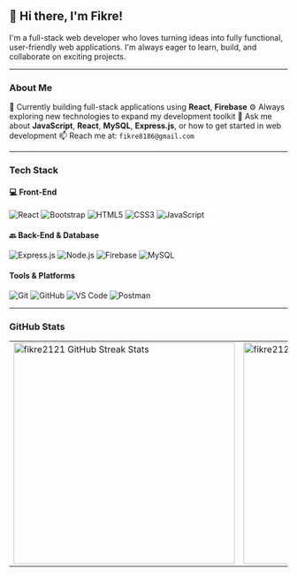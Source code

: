 ## 👋 Hi there, I'm Fikre!

I'm a full-stack web developer who loves turning ideas into fully functional, user-friendly web applications. I'm always eager to learn, build, and collaborate on exciting projects.

---

### About Me
 🔭 Currently building full-stack applications using **React**, **Firebase**
⚙️ Always exploring new technologies to expand my development toolkit
💬 Ask me about **JavaScript**, **React**, **MySQL**, **Express.js**, or how to get started in web development
📫 Reach me at: `fikre8186@gmail.com`

---

###  Tech Stack

#### 💻 Front-End
![React](https://img.shields.io/badge/React-20232A?style=for-the-badge&logo=react&logoColor=61DAFB)
![Bootstrap](https://img.shields.io/badge/Bootstrap-7952B3?style=for-the-badge&logo=bootstrap&logoColor=white)
![HTML5](https://img.shields.io/badge/HTML5-E34F26?style=for-the-badge&logo=html5&logoColor=white)
![CSS3](https://img.shields.io/badge/CSS3-1572B6?style=for-the-badge&logo=css3&logoColor=white)
![JavaScript](https://img.shields.io/badge/JavaScript-F7DF1E?style=for-the-badge&logo=javascript&logoColor=black)

#### 🔙 Back-End & Database
![Express.js](https://img.shields.io/badge/Express.js-404D59?style=for-the-badge)
![Node.js](https://img.shields.io/badge/Node.js-339933?style=for-the-badge&logo=nodedotjs&logoColor=white)
![Firebase](https://img.shields.io/badge/Firebase-FFCA28?style=for-the-badge&logo=firebase&logoColor=black)
![MySQL](https://img.shields.io/badge/MySQL-005C84?style=for-the-badge&logo=mysql&logoColor=white)

####  Tools & Platforms
![Git](https://img.shields.io/badge/Git-F05032?style=for-the-badge&logo=git&logoColor=white)
![GitHub](https://img.shields.io/badge/GitHub-181717?style=for-the-badge&logo=github&logoColor=white)
![VS Code](https://img.shields.io/badge/VSCode-007ACC?style=for-the-badge&logo=visual-studio-code&logoColor=white)
![Postman](https://img.shields.io/badge/Postman-FF6C37?style=for-the-badge&logo=postman&logoColor=white)


---



###  GitHub Stats

<table align="center">
  <tr>
    <td>
      <img 
        src="https://github-readme-streak-stats.herokuapp.com/?user=fikre2121&theme=tokyonight" 
        alt="fikre2121 GitHub Streak Stats" 
        width="400"
      />
    </td>
    <td>
      <img 
        src="https://github-readme-stats.vercel.app/api?username=fikre2121&show_icons=true&theme=tokyonight" 
        alt="fikre2121 GitHub Stats" 
        width="400"
      />
    </td>
  </tr>
</table>





